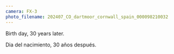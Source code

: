 ```yaml
---
camera: FX-3
photo_filename: 202407_CO_dartmoor_cornwall_spain_000098210032
---
```


Birth day, 30 years later.

Dia del nacimiento, 30 años después.